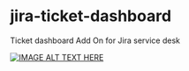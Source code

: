 # jira-ticket-dashboard
Ticket dashboard Add On for Jira service desk

[![IMAGE ALT TEXT HERE](http://img.youtube.com/vi/xccAwVebWsg/0.jpg)](http://www.youtube.com/watch?v=xccAwVebWsg)
